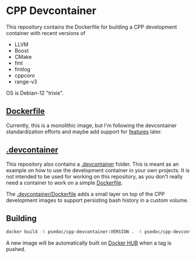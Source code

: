 # CPP Devcontainer

This repository contains the Dockerfile for building a CPP development container with recent versions of

* LLVM
* Boost
* CMake
* fmt
* fmtlog
* cppcoro
* range-v3

OS is Debian-12 "trixie".

## [Dockerfile](Dockerfile)

Currently, this is a monolithic image, but I'm following the devcontainer standardization efforts and maybe add support for [features](https://code.visualstudio.com/blogs/2022/09/15/dev-container-features) later.

## [.devcontainer](.devcontainer)

This repository also contains a [.devcontainer](.devcontainer) folder. This is meant as an example on how to use the development container in your own projects. It is not intended to be used for working on this repository, as you don't really need a container to work on a simple [Dockerfile](Dockerfile).

The [.devcontainer/Dockerfile](.devcontainer/Dockerfile) adds a small layer on top of the CPP development images to support persisting bash history in a custom volume.

## Building

```bash
docker build -t psedoc/cpp-devcontainer:VERSION . -t psedoc/cpp-devcontainer:latest
```
A new image will be automatically built on [Docker HUB](https://hub.docker.com/repository/docker/psedoc/cpp-devcontainer/general) when a tag is pushed.
